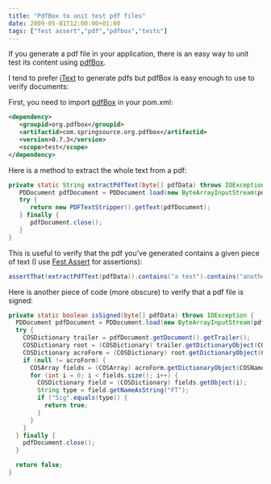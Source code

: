 ```yaml
---
title: "PdfBox to unit test pdf files"
date: 2009-05-01T12:00:00+01:00
tags: ["fest assert","pdf","pdfbox","tests"]
---
```


If you generate a pdf file in your application, there is an easy way to unit test its content using <a href="http://incubator.apache.org/pdfbox/">pdfBox</a>.

I tend to prefer <a href="http://www.lowagie.com/iText/">iText</a> to generate pdfs but pdfBox is easy enough to use to verify documents:

First, you need to import <a href="http://incubator.apache.org/pdfbox/">pdfBox</a> in your pom.xml:

```xml
<dependency>
   <groupid>org.pdfbox</groupid>
   <artifactid>com.springsource.org.pdfbox</artifactid>
   <version>0.7.3</version>
   <scope>test</scope>
</dependency>
```

Here is a method to extract the whole text from a pdf:

```java
private static String extractPdfText(byte[] pdfData) throws IOException {
   PDDocument pdfDocument = PDDocument.load(new ByteArrayInputStream(pdfData));
   try {
      return new PDFTextStripper().getText(pdfDocument);
   } finally {
      pdfDocument.close();
   }
}
```

This is useful to verify that the pdf you've generated contains a given piece of text (I use <a href="http://fest.easytesting.org/assert/wiki/pmwiki.php">Fest Assert</a> for assertions):

```java
assertThat(extractPdfText(pdfData)).contains("a text").contains("another text");
```

Here is another piece of code (more obscure) to verify that a pdf file is signed:

```java
private static boolean isSigned(byte[] pdfData) throws IOException {
  PDDocument pdfDocument = PDDocument.load(new ByteArrayInputStream(pdfData));
  try {
    COSDictionary trailer = pdfDocument.getDocument().getTrailer();
    COSDictionary root = (COSDictionary) trailer.getDictionaryObject(COSName.ROOT);
    COSDictionary acroForm = (COSDictionary) root.getDictionaryObject(COSName.getPDFName("AcroForm"));
    if (null != acroForm) {
      COSArray fields = (COSArray) acroForm.getDictionaryObject(COSName.getPDFName("Fields"));
      for (int i = 0; i < fields.size(); i++) {
        COSDictionary field = (COSDictionary) fields.getObject(i);
        String type = field.getNameAsString("FT");
        if ("Sig".equals(type)) {
          return true;
        }
      }
    }
  } finally {
    pdfDocument.close();
  }

  return false;
}
```

